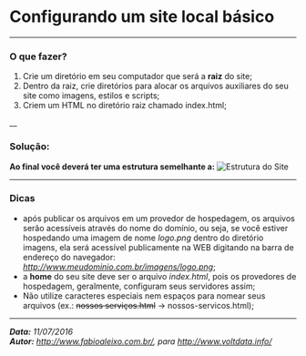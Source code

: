 # Configurando um site local básico
___
### O que fazer?
1. Crie um diretório em seu computador que será a **raiz** do site;
2. Dentro da raiz, crie diretórios para alocar os arquivos auxiliares do seu site como imagens, estilos e scripts;
3. Criem um HTML no diretório raiz chamado index.html;

__
### Solução:
**Ao final você deverá ter uma estrutura semelhante a:**
![Estrutura do Site](http://fabioaleixo.com.br/volt/exercicios/exerc1/exerc1.png)
___
### Dicas
- após publicar os arquivos em um provedor de hospedagem, os arquivos serão acessíveis através do nome do domínio, ou seja, se você estiver hospedando uma imagem de nome *logo.png* dentro do diretório imagens, ela será acessível publicamente na WEB digitando na barra de endereço do navegador: *http://www.meudominio.com.br/imagens/logo.png*;
- a **home** do seu site deve ser o arquivo *index.html*, pois os provedores de hospedagem, geralmente, configuram seus servidores assim;
- Não utilize caracteres especiais nem espaços para nomear seus arquivos (ex.: ~~nossos serviços.html~~ -> nossos-servicos.html);

___
***Data:** 11/07/2016*  
***Autor:** http://www.fabioaleixo.com.br/, para http://www.voltdata.info/*